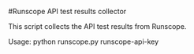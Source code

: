 #Runscope API test results collector

This script collects the API test results from Runscope.

Usage:
python runscope.py runscope-api-key
